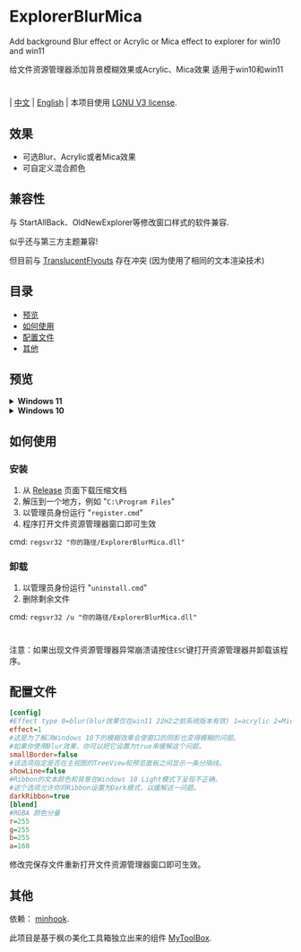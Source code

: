 # ExplorerBlurMica
Add background Blur effect or Acrylic or Mica effect to explorer for win10 and win11

给文件资源管理器添加背景模糊效果或Acrylic、Mica效果 适用于win10和win11
#
| [中文](/README_ZH.md) | [English](/README.md) |
本项目使用 [LGNU V3 license](/COPYING.LESSER).

## 效果
* 可选Blur、Acrylic或者Mica效果
* 可自定义混合颜色

## 兼容性
与 StartAllBack、OldNewExplorer等修改窗口样式的软件兼容.

似乎还与第三方主题兼容!

但目前与 [TranslucentFlyouts](https://github.com/ALTaleX531/TranslucentFlyouts) 存在冲突 (因为使用了相同的文本渲染技术)

## 目录
- [预览](#预览)
- [如何使用](#如何使用)
- [配置文件](#配置文件)
- [其他](#其他)

## 预览
<details><summary><b>Windows 11</b></summary>

```ini
[config]
effect=1
showLine=false
[blend]
r=200
g=200
b=200
a=10
```
![image](https://github.com/Maplespe/ExplorerBlurMica/blob/main/screenshot/204426.png)

Dark Mode
```ini
[config]
effect=2
showLine=true
```
![image](https://github.com/Maplespe/ExplorerBlurMica/blob/main/screenshot/22h2mica.jpg)

*Blur效果仅在 22H2 之前版本系统有效
```ini
[config]
effect=0
showLine=true
[blend]
r=255
g=255
b=255
a=160
```
![image](https://github.com/Maplespe/ExplorerBlurMica/blob/main/screenshot/e0rgb255a160.jpg)
</details>

<details><summary><b>Windows 10</b></summary>

```ini
[config]
effect=1
smallBorder=false
showLine=false
darkRibbon=true
[blend]
r=220
g=220
b=220
a=120
```
![image](https://github.com/Maplespe/ExplorerBlurMica/blob/main/screenshot/201555.png)

```ini
[config]
effect=1
smallBorder=false
showLine=true
darkRibbon=true
[blend]
r=220
g=220
b=220
a=120
```
![image](https://github.com/Maplespe/ExplorerBlurMica/blob/main/screenshot/201720.png)

```ini
[config]
effect=1
smallBorder=false
showLine=false
darkRibbon=true
[blend]
r=27
g=179
b=129
a=50
```
![image](https://github.com/Maplespe/ExplorerBlurMica/blob/main/screenshot/204114.png)

```ini
[config]
effect=0
smallBorder=true
showLine=false
darkRibbon=true
[blend]
r=220
g=220
b=220
a=120
```
![image](https://github.com/Maplespe/ExplorerBlurMica/blob/main/screenshot/203646.png)

</details>

## 如何使用

### 安装
1. 从 [Release](https://github.com/Maplespe/ExplorerBlurMica/releases) 页面下载压缩文档
2. 解压到一个地方，例如 "`C:\Program Files`"
3. 以管理员身份运行 "`register.cmd`"
4. 程序打开文件资源管理器窗口即可生效

cmd: `regsvr32 "你的路径/ExplorerBlurMica.dll"`

### 卸载
1. 以管理员身份运行 "`uninstall.cmd`"
2. 删除剩余文件

cmd: `regsvr32 /u "你的路径/ExplorerBlurMica.dll"`

#
注意：如果出现文件资源管理器异常崩溃请按住`ESC`键打开资源管理器并卸载该程序。

## 配置文件
``` ini
[config]
#Effect type 0=blur(blur效果仅在win11 22H2之前系统版本有效) 1=acrylic 2=Mica(Mica仅在Windows 11有效)。
effect=1
#这是为了解决Windows 10下的模糊效果会使窗口的阴影也变得模糊的问题。
#如果你使用Blur效果，你可以把它设置为true来缓解这个问题。
smallBorder=false
#该选项指定是否在主视图的TreeView和预览面板之间显示一条分隔线。
showLine=false
#Ribbon的文本颜色和背景在Windows 10 Light模式下呈现不正确。
#这个选项允许你将Ribbon设置为Dark模式，以缓解这一问题。
darkRibbon=true
[blend]
#RGBA 颜色分量
r=255
g=255
b=255
a=160
```

修改完保存文件重新打开文件资源管理器窗口即可生效。

## 其他
依赖： [minhook](https://github.com/m417z/minhook).

此项目是基于枫の美化工具箱独立出来的组件 [MyToolBox](https://winmoes.com/tools/12948.html).
